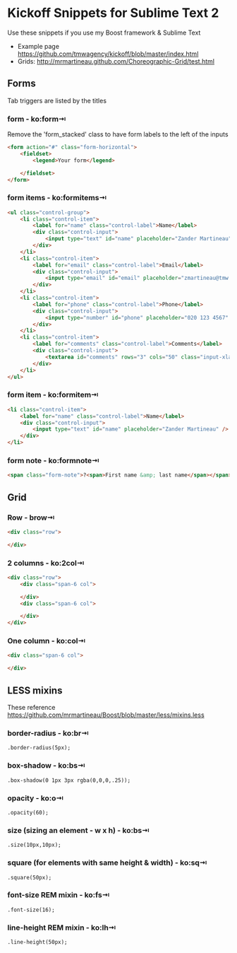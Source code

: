 # Kickoff Snippets for Sublime Text 2

Use these snippets if you use my Boost framework & Sublime Text

* Example page https://github.com/tmwagency/kickoff/blob/master/index.html
* Grids: http://mrmartineau.github.com/Choreographic-Grid/test.html

## Forms
Tab triggers are listed by the titles

### form - ko:form&#8677;

Remove the 'form_stacked' class to have form labels to the left of the inputs

```html
<form action="#" class="form-horizontal">
	<fieldset>
		<legend>Your form</legend>

	</fieldset>
</form>
```

### form items - ko:formitems&#8677;

```html
<ul class="control-group">
	<li class="control-item">
		<label for="name" class="control-label">Name</label>
		<div class="control-input">
			<input type="text" id="name" placeholder="Zander Martineau" />
		</div>
	</li>
	<li class="control-item">
		<label for="email" class="control-label">Email</label>
		<div class="control-input">
			<input type="email" id="email" placeholder="zmartineau@tmw.co.uk" />
		</div>
	</li>
	<li class="control-item">
		<label for="phone" class="control-label">Phone</label>
		<div class="control-input">
			<input type="number" id="phone" placeholder="020 123 4567" />
		</div>
	</li>
	<li class="control-item">
		<label for="comments" class="control-label">Comments</label>
		<div class="control-input">
			<textarea id="comments" rows="3" cols="50" class="input-xlarge"></textarea>
		</div>
	</li>
</ul>
```

### form item - ko:formitem&#8677;

```html
<li class="control-item">
	<label for="name" class="control-label">Name</label>
	<div class="control-input">
		<input type="text" id="name" placeholder="Zander Martineau" />
	</div>
</li>
```

### form note - ko:formnote&#8677;

```html
<span class="form-note">?<span>First name &amp; last name</span></span>
```

## Grid

### Row - brow&#8677;

```html
<div class="row">

</div>
```

### 2 columns - ko:2col&#8677;

```html
<div class="row">
	<div class="span-6 col">

	</div>
	<div class="span-6 col">

	</div>
</div>
```

### One column - ko:col&#8677;

```html
<div class="span-6 col">

</div>
```

## LESS mixins
These reference https://github.com/mrmartineau/Boost/blob/master/less/mixins.less

### border-radius - ko:br&#8677;

```
.border-radius(5px);
```

### box-shadow - ko:bs&#8677;

```
.box-shadow(0 1px 3px rgba(0,0,0,.25));
```

### opacity - ko:o&#8677;

```
.opacity(60);
```

### size (sizing an element - w x h) - ko:bs&#8677;

```
.size(10px,10px);
```

### square (for elements with same height & width) - ko:sq&#8677;

```
.square(50px);
```

### font-size REM mixin - ko:fs&#8677;

```
.font-size(16);
```

### line-height REM mixin - ko:lh&#8677;

```
.line-height(50px);
```